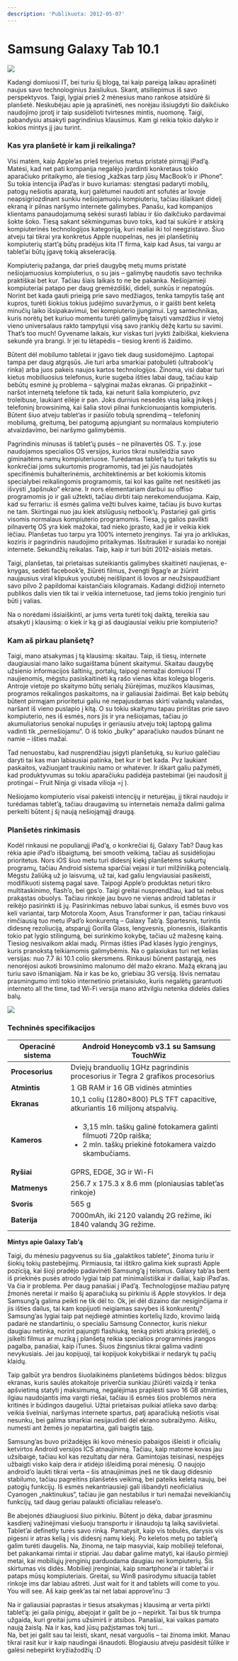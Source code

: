 ```yaml
---
description: 'Publikuota: 2012-05-07'
---
```


# Samsung Galaxy Tab 10.1

![](../../../../.gitbook/assets/samsung-galaxy-tab-10-1.png)

Kadangi domiuosi IT, bei turiu šį blogą, tai kaip pareigą laikau aprašinėti naujus savo technologinius žaisliukus. Skant, atsiliepimus iš savo perspektyvos. Taigi, lygiai prieš 2 mėnesius mano rankose atsidūrė ši planšetė. Neskubėjau apie ją aprašinėti, nes norėjau išsiugdyti šio daikčiuko naudojimo įprotį ir taip susidėlioti tvirtesnes mintis, nuomonę. Taigi, pabandysiu atsakyti pagrindinius klausimus. Kam gi reikia tokio dalyko ir kokios mintys jį jau turint.

### **Kas yra planšetė ir kam ji reikalinga?**

Visi matėm, kaip Apple’as prieš trejerius metus pristatė pirmąjį iPad’ą. Matėsi, kad net pati kompanija negalėjo įvardinti konkretaus tokio aparačiuko pritaikymo, ale tiesiog „kažkas tarp jūsų MacBook’o ir iPhone“. Su tokia intencija iPad’as ir buvo kuriamas: stengtasi padaryti mobilų, patogų nešiotis aparatą, kurį galėtumei naudoti ant sofutės ar lovoje neapsigriozdinant sunkiu nešiojamuoju kompiuteriu, tačiau išlaikant didelį ekraną ir pilnas naršymo internete galimybes. Panašu, kad kompanijos klientams panaudojamumą sekėsi surasti labiau ir šio daikčiuko pardavimai šokte šoko. Tiesą sakant sėkmingumas buvo toks, kad tai sukūrė ir atskirą kompiuterinės technologijos kategoriją, kuri realiai iki tol neegzistavo. Šiuo atveju tai tikrai yra konkretus Apple nuopelnas, nes jei planšetinių kompiuterių start’ą būtų pradėjus kita IT firma, kaip kad Asus, tai vargu ar tablet’ai būtų įgavę tokią akseleraciją.

Kompiuterių pažanga, dar prieš daugybę metų mums pristatė nešiojamuosius kompiuterius, o su jais – galimybę naudotis savo technika praktiškai bet kur. Tačiau šiais laikais to ne be pakanka. Nešiojamieji kompiuteriai patapo per daug gremėzdiški, dideli, sunkūs ir nepatogūs. Norint bet kada gauti prieigą prie savo medžiagos, tenka tampytis tašę ant kupros, turėti šiokius tokius judėjimo suvaržymus, o ir gaišti bent keletą minučių laiko išsipakavimui, bei kompiuterio įjungimui. Lyg santechnikas, kuris norėtų bet kuriuo momentu turėti galimybę taisyti vamzdžius ir vietoj vieno universalaus rakto tampytųsi visą savo įrankių dėžę kartu su savimi.  That’s too much! Gyvename laikais, kur viskas turi įvykti žaibiškai, kiekviena sekundė yra brangi. Ir jei tu lėtapėdis – tiesiog krenti iš žaidimo.

Būtent dėl mobilumo tabletai ir įgavo tiek daug susidomėjimo. Laptopai tampa per daug atgrąsūs. Jie turi arba smarkiai patobulėti (ultrabook’ų rinka) arba juos pakeis naujos kartos technologijos. Žinoma, visi dabar turi kietus mobiliuosius telefonus, kurie sugeba išties labai daug, tačiau kaip bebūtų esminė jų problema – sąlyginai mažas ekranas. Gi pripažinkit – naršot internetą telefone tik tada, kai neturit šalia kompiuterio, pvz troleibuse, laukiant eilėje ir pan. Joks durnius nesedės visą laiką įnikęs į telefoninį browsinimą, kai šalia stovi pilnai funkcionuojantis kompiuteris. Būtent šiuo atveju tablet’as ir pasiūlo tobulą sprendimą – telefoninį mobilumą, greitumą, bei patogumą apjungiant su normalaus kompiuterio atvaizdavimo, bei naršymo galimybėmis.

Pagrindinis minusas iš tablet’ų pusės – ne pilnavertės OS. T.y. jose naudojamos specialios OS versijos, kurios tikrai nusileidžia savo giminaitėms namų kompiuteriuose. Turėdamas tablet’ą tu turi taikytis su konkrečiai joms sukurtomis programomis, tad jei jūs naudojatės specifinėmis buhalterinėmis, architektinėmis ar bet kokiomis kitomis specialybei reikalingomis programomis, tai kol kas galite net nesitikėti jas išvysti „tapšnuko“ ekrane. Ir nors elementariam darbui su offiso programomis jo ir gali užtekti, tačiau dirbti taip nerekomenduojama. Kaip, kad su ferrariu: iš esmės galima vežti bulves kaime, tačiau jis buvo kurtas ne tam. Skirtingai nuo jau kiek atslūgusių netbook’ų. Pastarieji gali girtis visomis normalaus kompiuterio programomis. Tiesa, jų galios pavilkti pilnavertę OS yra kiek mažokai, tad nieko įprasto, kad jie ir veikia kiek lėčiau. Planšetas tuo tarpu yra 100% interneto įrenginys. Tai yra jo arkliukas, koziris ir pagrindinis naudojimo pritaikymas. Išsitraukei ir suradai ko norėjai internete. Sekundžių reikalas. Taip, kaip ir turi būti 2012-aisiais metais.

Taigi, planšetas, tai prietaisas suteikiantis galimybes skaitinėti naujienas, e-knygas, sedėti facebook’e, žiūrėti filmus, žvengti 9gag’e ar žiūrint naujausius viral klipukus youtubėj neišlipant iš lovos ar neužsispaudžiant savo pilvo 2 papildomai kaistančiais kilogramais. Kadangi didžioji interneto publikos dalis vien tik tai ir veikia internetuose, tad jiems tokio įrenginio turi būti į valias.

Na o norėdami išsiaiškinti, ar jums verta turėti tokį daiktą, tereikia sau atsakyti į klausimą: o kiek ir ką gi aš daugiausiai veikiu prie kompiuterio?

### **Kam aš pirkau planšetę?**

Taigi, mano atsakymas į tą klausimą: skaitau. Taip, iš tiesų, internete daugiausiai mano laiko sugaištama būnent skaitymui. Skaitau daugybę užsienio informacijos šaltinių, portalų, taipogi nemažai domiuosi IT naujienomis, mėgstu pasiskaitinėti ką rašo vienas kitas kolega blogeris. Antroje vietoje po skaitymo būtų serialų žiūrėjimas, muzikos klausimas, programos reikalingos paskaitoms, na ir galiausiai žaidimai. Bet kaip bebūtų būtent pirmąjam prioritetui galiu nė nepajusdamas skirti valandų valandas, naršant iš vieno puslapio į kitą. O su tokiu skaitymu tapau pririštas prie savo kompiuterio, nes iš esmės, nors jis ir yra nešiojamas, tačiau jo akumuliatorius senokai nupušęs ir geriausiu atveju tokį laptopą galima vadinti tik „pernešiojamu“. O iš tokio „bulky“ aparačiuko naudos būnant ne namie – išties mažai.

Tad nenuostabu, kad nusprendžiau įsigyti planšetuką, su kuriuo galėčiau daryti tai kas man labiausiai patinka, bet kur ir bet kada. Pvz laukiant paskaitos, važiuojant traukiniu namo or whatever. Ir iškart galiu pažymėti, kad produktyvumas su tokiu aparačiuku padidėja pastebimai (jei naudosit jį protingai – Fruit Ninja gi visada vilioja =j ).

Nešiojamo kompiuterio visai pakeisti intencijų ir neturėjau, jį tikrai naudoju ir turėdamas tablet’ą, tačiau draugavimą su internetais nemaža dalimi galima perkelti būtent į šį naują nešiojąmąjį draugą.

### **Planšetės rinkimasis**

Kodėl rinkausi ne populiarųjį iPad’ą, o konkrečiai šį, Galaxy Tab? Daug kas rėkia apie iPad’o išbaigtumą, bei smooth veikimą, tačiau aš susidėliojau prioritetus. Nors iOS šiuo metu turi didesnį kiekį planšetėms sukurtų programų, tačiau Android sistema sparčiai vejasi ir turi milžinišką potencialą. Mėgstu žaliūką už jo laisvumą, už tai, kad galiu lengviausiai pasikeisti, modifikuoti sistemą pagal save. Taipogi Apple’o produktas neturi tikro multitaskinimo, flash’o, bei gps’o. Taigi greitai nusprendžiau, kad tai nebus prakąstas obuolys. Tačiau rinkoje jau buvo ne vienas android tabletas ir reikėjo pasirinkti iš jų. Pasirinkimas nebuvo labai sunkus, iš esmės buvo vos keli variantai, tarp Motorola Xoom, Asus Transformer ir pan, tačiau rinkausi rimčiausią tuo metu iPad’o konkurentą – Galaxy Tab’ą. Spartesnis, turintis didesnę rezoliuciją, atsparųjį Gorilla Glass, lengvesnis, plonesnis, išlaikantis tokio pat lygio stilingumą, bei surinkimo kokybę, tačiau už mažesnę kainą. Tiesiog nesivaikom aklai madų. Pirmas išties iPad klasės lygio įrenginys, kuris pranokstą teikiamomis galimybėmis. Na o galaxiukas turi net kelias versijas: nuo 7.7 iki 10.1 colio skersmens. Rinkausi būnent pastąrąją, nes nenorėjosi aukoti browsinimo malonumo dėl mažo ekrano. Mažą ekraną jau turiu savo išmaniąjam. Na ir kas be ko, griebiau  3G versiją. Išvis nematau prasmingumo imti tokio internetinio prietaisiuko, kuris negalėtų garantuoti interneto all the time, tad Wi-Fi versija mano atžvilgiu netenka didelės dalies balų.

![](<../../../../.gitbook/assets/samsung-galaxy-tab-10-1 (1).png>)

### **Techninės specifikacijos**

| **Operacinė sistema** | Android Honeycomb v3.1 su Samsung TouchWiz                                                                                                     |
| --------------------- | ---------------------------------------------------------------------------------------------------------------------------------------------- |
| **Procesorius**       | Dviejų branduolių 1GHz pagrindinis procesorius ir Tegra 2 grafikos procesorius                                                                 |
| **Atmintis**          | 1 GB RAM ir 16 GB vidinės atminties                                                                                                            |
| **Ekranas**           | 10,1 colių (1280×800) PLS TFT capacitive, atkuriantis 16 milijonų atspalvių.                                                                   |
| **Kameros**           | <ul><li>3,15 mln. taškų galinė fotokamera galinti filmuoti 720p raiška;</li><li>2 mln. taškų priekinė fotokamera vaizdo skambučiams.</li></ul> |
| **Ryšiai**            | GPRS, EDGE, 3G ir Wi-Fi                                                                                                                        |
| **Matmenys**          | 256.7 x 175.3 x 8.6 mm (ploniausias tablet’as rinkoje)                                                                                         |
| **Svoris**            | 565 g                                                                                                                                          |
| **Baterija**          | 7000mAh, iki 2120 valandų 2G režime, iki 1840 valandų 3G režime.                                                                               |

**Mintys apie Galaxy Tab’ą**

Taigi, du mėnesiu pagyvenus su šia „galaktikos tablete“, žinoma turiu ir šiokių tokių pastebėjimų. Pirmiausia, tai ištikro galima kiek suprasti Apple poziciją, kai šioji pradėjo padavinėti Samsung’ą  į teismus. Galaxy tab’as bent iš priekinės pusės atrodo lygiai taip pat minimalistiškai ir dailiai, kaip iPad’as. Va čia ir problema. Per daug panašiai į iPad’ą. Technologijose mažiau patyrę žmonės neretai ir maišo šį aparačiuką su pirkiniu iš Apple stovyklos. Ir deja Samsung’ą galima peikti ne tik dėl to. Ok, jei dėl dizaino dar nesiginčijama ir jis išties dailus, tai kam kopijuoti neigiamas savybes iš konkurentų? Samsung’as lygiai taip pat neįdiegė atminties kortelių lizdo, krovimo laidą padarė ne standartiniu, o specialiu Samsung Connector, kuris niekur daugiau netinka, norint pajungti flashiuką, tenką pirkti atskirą priedėlį, o įsikelti filmus ar muziką į planšetą reikia specialios programinės įrangos pagalba, panašiai, kaip iTunes. Šiuos žingsnius tikrai galima vadinti nevykusiais. Jei jau kopijuoji, tai kopijuok kokybiškai ir nedaryk tų pačių klaidų.

Taip galbūt yra bendros šiuolaikinėms planšetėms būdingos bėdos: blizgus ekranas, kuris saulės atokaitoje priverčia sunkiau įžiūrėti vaizdą ir tenka apšvietimą statyti į maksimumą, negalėjimas praplėsti savo 16 GB atminties, ilgiau naudojantis ima vargti riešai, tačiau iš esmės šios problemos nėra kritinės ir būdingos daugeliui. Užtai prietaisas puikiai atlieka savo darbą: veikia švelniai, naršymas internete spartus, patį aparačiuką nešiotis visai nesunku, bei galima smarkiai nesijaudinti dėl ekrano subraižymo. Aišku, numesti ant žemės jo nepatartina, gali baigtis [taip](http://1.bp.blogspot.com/-6Fgi3mTgjUo/Ti7OYlUxDaI/AAAAAAAALF4/H6GWOi5B9jM/s1600/Chad%27s+Broken+iPad+2.jpg).

Samsung’as buvo prižadėjęs iki kovo mėnesio pabaigos išleisti ir oficialių ketvirtos Android versijos ICS atnaujinimą. Tačiau, kaip matome kovas jau užsibaigė, tačiau kol kas rezultatų dar nėra. Gamintojas teisinasi, nespėjęs užbaigti visko kaip dera ir atidėjo išleidimą porai mėnesių. O naujojo android’o laukti tikrai verta – šis atnaujinimas įneš ne tik daug didesnio stabilumo, tačiau pagreitins planšetės veikimą, bei pateiks keletą naujų, bei patogių funkcijų. Iš esmės nekantriausieji gali išbandyti neoficialius Cyanogen „naktinukus“, tačiau jie gan nestabilus ir turi nemažai neveikiančių funkcijų, tad daug geriau palaukti oficialiau release’o.

Be abejonės džiaugiuosi šiuo pirkiniu. Būtent jo dėka, dabar įprasminu kasdienį važinėjimasi viešuoju transportu ir išnaudoju tą laiką savišvietai. Tablet’ai definetly turės savo rinką. Pamatysit, kaip vis tobulės, darysis vis pigesni ir atras kelią į vis didesnį namų kiekį. Po keletos metų po tablet’ą galim turėti daugelis. Na, žinoma, ne taip masyviai, kaip mobilieji telefonai, bet pakankamai rimtai ir stipriai. Jau dabar galime matyti, kai išaušo pirmieji metai, kai mobiliųjų įrenginių parduodama daugiau nei kompiuterių. Šis skirtumas vis didės. Mobilieji įrenginiai, kaip smartphone’ai ir tablet’ai ir pataps mūsų kompiuteriais. Greitai, su Win8 pasirodymu situacija tablet rinkoje ims dar labiau aštrėti. Just wait for it and tablets will come to you. You will see. Aš kaip geek’as tai net labai approve’inu :3

Na ir galiausiai paprastas ir tiesus atsakymas į klausimą ar verta pirkti tablet’ą: jei gaila pinigų, abejojat ir galit be jo – nepirkit. Tai bus tik trumpa užgaida, kuri greitai jums užsimirš ir atsibos. Panašiai, kai vaikas pamato naują žaislą. Na ir kas, kad jūsų pažįstamas tokį turi…\
Na, bet jei galit sau tai leisti, skant, nesat varguolis – tai žinoma imkit. Manau tikrai rasit kur ir kaip naudingai išnaudoti. Blogiausiu atveju pasidėsit  tūlike ir galėsi nebepirkt kryžiažodžių :D
